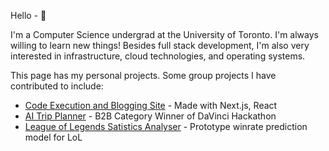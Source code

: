 Hello - 👋

I'm a Computer Science undergrad at the University of Toronto. I'm always willing to learn new things! Besides full stack development, I'm also very interested in infrastructure, cloud technologies, and operating systems.

This page has my personal projects. Some group projects I have contributed to include:

- [Code Execution and Blogging Site](https://github.com/teddio496/CodeGrounds) - Made with Next.js, React
- [AI Trip Planner](https://github.com/teddio496/WelcoMate) - B2B Category Winner of DaVinci Hackathon
- [League of Legends Satistics Analyser](https://github.com/no-ff/no.ff) - Prototype winrate prediction model for LoL
